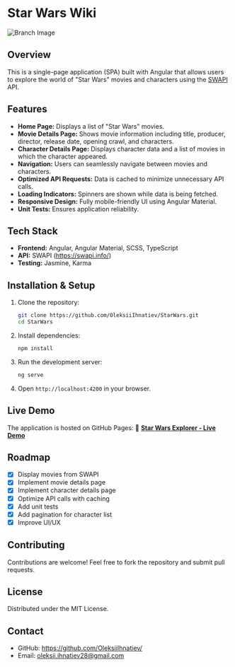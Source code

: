 # Star Wars Wiki
![Branch Image](https://drive.google.com/uc?export=view&id=1B0BNPuxrxFcAiIa6i06WNLSIfsjo47Kl)

## Overview
This is a single-page application (SPA) built with Angular that allows users to explore the world of "Star Wars" movies and characters using the [SWAPI](https://swapi.info/) API.

## Features
- **Home Page:** Displays a list of "Star Wars" movies.
- **Movie Details Page:** Shows movie information including title, producer, director, release date, opening crawl, and characters.
- **Character Details Page:** Displays character data and a list of movies in which the character appeared.
- **Navigation:** Users can seamlessly navigate between movies and characters.
- **Optimized API Requests:** Data is cached to minimize unnecessary API calls.
- **Loading Indicators:** Spinners are shown while data is being fetched.
- **Responsive Design:** Fully mobile-friendly UI using Angular Material.
- **Unit Tests:** Ensures application reliability.

## Tech Stack
- **Frontend:** Angular, Angular Material, SCSS, TypeScript
- **API:** SWAPI (https://swapi.info/)
- **Testing:** Jasmine, Karma

## Installation & Setup
1. Clone the repository:
   ```sh
   git clone https://github.com/OleksiiIhnatiev/StarWars.git
   cd StarWars
   ```
2. Install dependencies:
   ```sh
   npm install
   ```
3. Run the development server:
   ```sh
   ng serve
   ```
4. Open `http://localhost:4200` in your browser.

## Live Demo
The application is hosted on GitHub Pages:
🔗 **[Star Wars Explorer - Live Demo](https://oleksiiihnatiev.github.io/start-wars-preview/)**

## Roadmap
- [x] Display movies from SWAPI
- [x] Implement movie details page
- [x] Implement character details page
- [x] Optimize API calls with caching
- [x] Add unit tests
- [x] Add pagination for character list
- [x] Improve UI/UX

## Contributing
Contributions are welcome! Feel free to fork the repository and submit pull requests.

## License
Distributed under the MIT License.

## Contact
- GitHub: https://github.com/OleksiiIhnatiev/
- Email: oleksii.ihnatiev28@gmail.com

